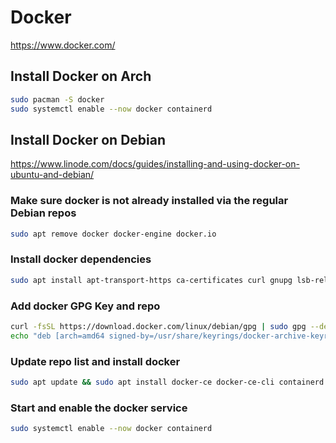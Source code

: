# Docker

<https://www.docker.com/>

## Install Docker on Arch

```bash
sudo pacman -S docker
sudo systemctl enable --now docker containerd
```

## Install Docker on Debian

<https://www.linode.com/docs/guides/installing-and-using-docker-on-ubuntu-and-debian/>

### Make sure docker is not already installed via the regular Debian repos

```bash
sudo apt remove docker docker-engine docker.io
```

### Install docker dependencies

```bash
sudo apt install apt-transport-https ca-certificates curl gnupg lsb-release
```

### Add docker GPG Key and repo

```bash
curl -fsSL https://download.docker.com/linux/debian/gpg | sudo gpg --dearmor -o /usr/share/keyrings/docker-archive-keyring.gpg
echo "deb [arch=amd64 signed-by=/usr/share/keyrings/docker-archive-keyring.gpg] https://download.docker.com/linux/debian $(lsb_release -cs) stable" | sudo tee /etc/apt/sources.list.d/docker.list > /dev/null
```

### Update repo list and install docker

```bash
sudo apt update && sudo apt install docker-ce docker-ce-cli containerd.io
```

### Start and enable the docker service

```bash
sudo systemctl enable --now docker containerd
```
